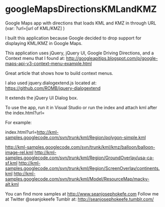 # googleMapsDirectionsKMLandKMZ
Google Maps app with directions that loads KML and KMZ in through URL (var: ?url=[url of KML/KMZ] )

I built this application because Google decided to drop support for displaying KML/KMZ in Google Maps.

This application uses jQuery, jQuery UI, Google Driving Directions, and a Context menu that I found at: 
http://googleapitips.blogspot.com/p/google-maps-api-v3-context-menu-example.html

Great article that shows how to build context menus.

I also used jquery.dialogextend.js located at: https://github.com/ROMB/jquery-dialogextend

It extends the jQuery UI Dialog box.

To use the app, run it in Visual Studio or run the index and attach kml after the index.html?url=

For example:

index.html?url=http://kml-samples.googlecode.com/svn/trunk/kml/Region/polygon-simple.kml

http://kml-samples.googlecode.com/svn/trunk/kml/kmz/balloon/balloon-image-rel.kml
http://kml-samples.googlecode.com/svn/trunk/kml/Region/GroundOverlay/usa-ca-sf.kml
http://kml-samples.googlecode.com/svn/trunk/kml/Region/ScreenOverlay/continents.kml
http://kml-samples.googlecode.com/svn/trunk/kml/Model/ResourceMap/macky-alt.kml

You can find more samples at http://www.seanjosephokefe.com
Follow me at Twitter @seanjokeefe
Tumblr at: http://seanjosephokeefe.tumblr.com/